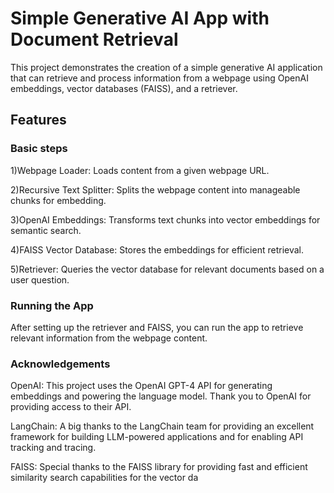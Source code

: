  
# Simple Generative AI App with Document Retrieval


This project demonstrates the creation of a simple generative AI application that can retrieve and process information from a webpage using OpenAI embeddings, vector databases (FAISS), and a retriever.

 

## Features
### Basic steps

1)Webpage Loader: Loads content from a given webpage URL.

2)Recursive Text Splitter: Splits the webpage content into manageable chunks for embedding.

3)OpenAI Embeddings: Transforms text chunks into vector embeddings for semantic search.

4)FAISS Vector Database: Stores the embeddings for efficient retrieval.

5)Retriever: Queries the vector database for relevant documents based on a user question.


### Running the App
After setting up the retriever and FAISS, you can run the app to retrieve relevant information from the webpage content. 

 ### Acknowledgements

OpenAI: This project uses the OpenAI GPT-4 API for generating embeddings and powering the language model. Thank you to OpenAI for providing access to their API.

LangChain: A big thanks to the LangChain team for providing an excellent framework for building LLM-powered applications and for enabling API tracking and tracing.

FAISS: Special thanks to the FAISS library for providing fast and efficient similarity search capabilities for the vector da


